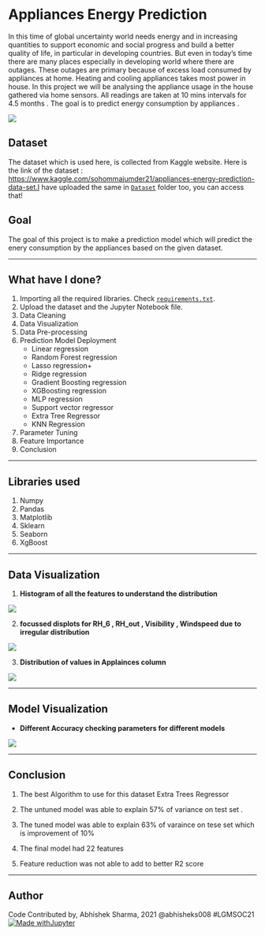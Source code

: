 # Appliances Energy Prediction
In this time of global uncertainty world needs energy and in increasing quantities to support economic and social progress and build a better quality of life, in particular in developing countries. But even in today’s time there are many places especially in developing world where there are outages. These outages are primary because of excess load consumed by appliances at home. Heating and cooling appliances takes most power in house. In this project we will be analysing the appliance usage in the house gathered via home sensors. All readings are taken at 10 mins intervals for 4.5 months . The goal is to predict energy consumption by appliances .

![](https://github.com/abhisheks008/ML-ProjectKart/blob/patch-36/Appliances%20Energy%20Prediction/Images/app1.jpg)

## Dataset
The dataset which is used here, is collected from Kaggle website. Here is the link of the dataset : https://www.kaggle.com/sohommajumder21/appliances-energy-prediction-data-set.I have uploaded the same in [`Dataset`](https://github.com/abhisheks008/ML-ProjectKart/tree/patch-36/Appliances%20Energy%20Prediction/Dataset) folder too, you can access that!

## Goal
The goal of this project is to make a prediction model which will predict the enery consumption by the appliances based on the given dataset.
**************************************
## What have I done?
1. Importing all the required libraries. Check [`requirements.txt`](https://github.com/abhisheks008/ML-ProjectKart/blob/patch-36/Appliances%20Energy%20Prediction/requirements.txt).
2. Upload the dataset and the Jupyter Notebook file.
3. Data Cleaning
4. Data Visualization
5. Data Pre-processing
6. Prediction Model Deployment
    - Linear regression
    - Random Forest regression
    - Lasso regression+
    - Ridge regression
    - Gradient Boosting regression
    - XGBoosting regression
    - MLP regression
    - Support vector regressor
    - Extra Tree Regressor
    - KNN Regression
7. Parameter Tuning
8. Feature Importance
9. Conclusion

***************************************
## Libraries used
1. Numpy
2. Pandas
3. Matplotlib
4. Sklearn
5. Seaborn
6. XgBoost

*********************************
## Data Visualization
1. **Histogram of all the features to understand the distribution**

![](https://github.com/abhisheks008/ML-ProjectKart/blob/patch-36/Appliances%20Energy%20Prediction/Images/app2.png)

2. **focussed displots for RH_6 , RH_out , Visibility , Windspeed due to irregular distribution**

![](https://github.com/abhisheks008/ML-ProjectKart/blob/patch-36/Appliances%20Energy%20Prediction/Images/app3.png)

3. **Distribution of values in Applainces column**

![](https://github.com/abhisheks008/ML-ProjectKart/blob/patch-36/Appliances%20Energy%20Prediction/Images/app4.png)
************************************
## Model Visualization
- **Different Accuracy checking parameters for different models**

![](https://github.com/abhisheks008/ML-ProjectKart/blob/patch-36/Appliances%20Energy%20Prediction/Images/app5.png)
*****************************************
## Conclusion
1. The best Algorithm to use for this dataset Extra Trees Regressor

2. The untuned model was able to explain 57% of variance on test set .

3. The tuned model was able to explain 63% of varaince on tese set which is improvement of 10%

4. The final model had 22 features

5. Feature reduction was not able to add to better R2 score

**************************************
## Author
Code Contributed by, Abhishek Sharma, 2021 @abhisheks008 #LGMSOC21
[![Made withJupyter](https://img.shields.io/badge/Made%20with-Jupyter-orange?style=for-the-badge&logo=Jupyter)](https://jupyter.org/try)
